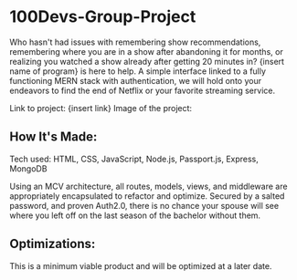 <h1>100Devs-Group-Project</h1>

Who hasn't had issues with remembering show recommendations, remembering where you are in a show after abandoning it for months, or realizing you watched a show already after getting 20 minutes in? {insert name of program} is here to help. A simple interface linked to a fully functioning MERN stack with authentication, we will hold onto your endeavors to find the end of Netflix or your favorite streaming service.

Link to project: {insert link}
Image of the project:

<h2>How It's Made:</h2>

Tech used: HTML, CSS, JavaScript, Node.js, Passport.js, Express, MongoDB

Using an MCV architecture, all routes, models, views, and middleware are appropriately encapsulated to refactor and optimize. Secured by a salted password, and proven Auth2.0, there is no chance your spouse will see where you left off on the last season of the bachelor without them.

<h2>Optimizations:</h2>

This is a minimum viable product and will be optimized at a later date.

